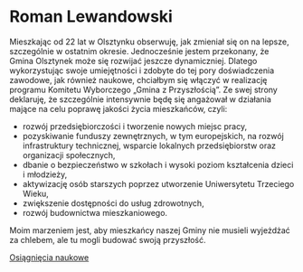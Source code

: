 # Roman Lewandowski

Mieszkając od 22 lat w Olsztynku obserwuję, jak zmieniał się on na lepsze, szczególnie w ostatnim okresie. Jednocześnie jestem przekonany, że Gmina Olsztynek może się rozwijać jeszcze dynamiczniej. Dlatego wykorzystując swoje umiejętności i zdobyte do tej pory doświadczenia zawodowe, jak również naukowe, chciałbym się włączyć w realizację programu Komitetu Wyborczego „Gmina z Przyszłością”. Ze swej strony deklaruję, że szczególnie intensywnie będę się angażował w działania mające na celu poprawę jakości życia mieszkańców, czyli:

   - rozwój przedsiębiorczości i tworzenie nowych miejsc pracy,
   - pozyskiwanie funduszy zewnętrznych, w tym europejskich, na rozwój infrastruktury technicznej, wsparcie lokalnych przedsiębiorstw oraz organizacji społecznych,
   - dbanie o bezpieczeństwo w szkołach i wysoki poziom kształcenia dzieci i młodzieży,
   - aktywizację osób starszych poprzez utworzenie Uniwersytetu Trzeciego Wieku,
   - zwiększenie dostępności do usług zdrowotnych,
   - rozwój budownictwa mieszkaniowego.

Moim marzeniem jest, aby mieszkańcy naszej Gminy nie musieli wyjeżdżać za chlebem, ale tu mogli budować swoją przyszłość.

[Osiągnięcia naukowe](https://www.researchgate.net/profile/Roman_Lewandowski2)

